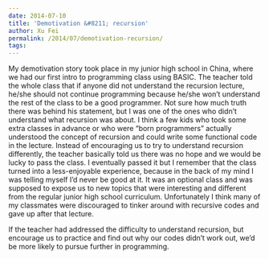 ```yaml
---
date: 2014-07-10
title: 'Demotivation &#8211; recursion'
author: Xu Fei
permalink: /2014/07/demotivation-recursion/
tags:
---
```

My demotivation story took place in my junior high school in China, where we had our first intro to programming class using BASIC. The teacher told the whole class that if anyone did not understand the recursion lecture, he/she should not continue programming because he/she won&#8217;t understand the rest of the class to be a good programmer. Not sure how much truth there was behind his statement, but I was one of the ones who didn&#8217;t understand what recursion was about. I think a few kids who took some extra classes in advance or who were &#8220;born programmers&#8221; actually understood the concept of recursion and could write some functional code in the lecture. Instead of encouraging us to try to understand recursion differently, the teacher basically told us there was no hope and we would be lucky to pass the class. I eventually passed it but I remember that the class turned into a less-enjoyable experience, because in the back of my mind I was telling myself I&#8217;d never be good at it. It was an optional class and was supposed to expose us to new topics that were interesting and different from the regular junior high school curriculum. Unfortunately I think many of my classmates were discouraged to tinker around with recursive codes and gave up after that lecture.

If the teacher had addressed the difficulty to understand recursion, but encourage us to practice and find out why our codes didn&#8217;t work out, we&#8217;d be more likely to pursue further in programming.

